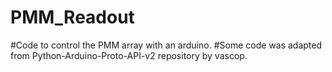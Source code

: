 # PMM_Readout

#Code to control the PMM array with an arduino.
#Some code was adapted from Python-Arduino-Proto-API-v2 repository by vascop.
